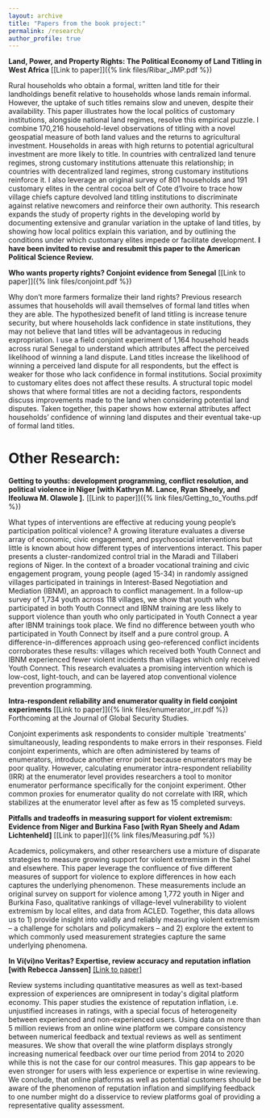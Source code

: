```yaml
---
layout: archive
title: "Papers from the book project:"
permalink: /research/
author_profile: true
---
```


**Land, Power, and Property Rights: The Political Economy of Land Titling in West Africa** [\[Link to paper\]]({% link files/Ribar_JMP.pdf %})

Rural households who obtain a formal, written land title for their landholdings benefit relative to households whose lands remain informal. However, the uptake of such titles remains slow and uneven, despite their availability. This paper illustrates how the local politics of customary institutions, alongside national land regimes, resolve this empirical puzzle. I combine 170,216 household-level observations of titling with a novel geospatial measure of both land values and the returns to agricultural investment. Households in areas with high returns to potential agricultural investment are more likely to title. In countries with centralized land tenure regimes, strong customary institutions attenuate this relationship; in countries with decentralized land regimes, strong customary institutions reinforce it. I also leverage an original survey of 801 households and 191 customary elites in the central cocoa belt of Cote d’Ivoire to trace how village chiefs capture devolved land titling institutions to discriminate against relative newcomers and reinforce their own authority. This research expands the study of property rights in the developing world by documenting extensive and granular variation in the uptake of land titles, by showing how local politics explain this variation, and by outlining the conditions under which customary elites impede or facilitate development. **I have been invited to revise and resubmit this paper to the American Political Science Review.**

**Who wants property rights? Conjoint evidence from Senegal** [\[Link to paper\]]({% link files/conjoint.pdf %})

Why don’t more farmers formalize their land rights? Previous research assumes that households will avail themselves of formal land titles when they are able. The hypothesized benefit of land titling is increase tenure security, but where households lack confidence in state institutions, they may not believe that land titles will be advantageous in reducing expropriation. I use a field conjoint experiment of 1,164 household heads across rural Senegal to understand which attributes affect the perceived likelihood of winning a land dispute. Land titles increase the likelihood of winning a perceived land dispute for all respondents, but the effect is weaker for those who lack confidence in formal institutions. Social proximity to customary elites does not affect these results. A structural topic model shows that where formal titles are not a deciding factors, respondents discuss improvements made to the land when considering potential land disputes. Taken together, this paper shows how external attributes affect households’ confidence of winning land disputes and their eventual take-up of formal land titles. 

# Other Research: #

**Getting to youths: development programming, conflict resolution, and political violence in Niger \[with Kathryn M. Lance, Ryan Sheely, and Ifeoluwa M. Olawole \].**  [\[Link to paper\]]({% link files/Getting_to_Youths.pdf %})
 
What types of interventions are effective at reducing young people’s participation political violence? A growing literature evaluates a diverse array of economic, civic engagement, and psychosocial interventions but little is known about how different types of interventions interact. This paper presents a cluster-randomized control trial in the Maradi and Tillaberi regions of Niger. In the context of a broader vocational training and civic engagement program, young people (aged 15-34) in randomly assigned villages participated in trainings in Interest-Based Negotiation and Mediation (IBNM), an approach to conflict management. In a follow-up survey of 1,734 youth across 118 villages, we show that youth who participated in both Youth Connect and IBNM training are less likely to support violence than youth who only participated in Youth Connect a year after IBNM trainings took place. We find no difference between youth who participated in Youth Connect by itself and a pure control group. A difference-in-differences approach using geo-referenced conflict incidents corroborates these results: villages which received both Youth Connect and IBNM experienced fewer violent incidents than villages which only received Youth Connect. This research evaluates a promising intervention which is low-cost, light-touch, and can be layered atop conventional violence prevention programming.


**Intra-respondent reliability and enumerator quality in field conjoint experiments** [\[Link to paper\]]({% link files/enumerator_irr.pdf %}) Forthcoming at the Journal of Global Security Studies. 

Conjoint experiments ask respondents to consider multiple `treatments' simultaneously, leading respondents to make errors in their responses. Field conjoint experiments, which are often administered by teams of enumerators, introduce another error point because enumerators may be poor quality. However, calculating enumerator intra-respondent reliability (IRR) at the enumerator level provides researchers a tool to monitor enumerator performance specifically for the conjoint experiment. Other common proxies for enumerator quality do not correlate with IRR, which stabilizes at the enumerator level after as few as 15 completed surveys.

**Pitfalls and tradeoffs in measuring support for violent extremism: Evidence from Niger and Burkina Faso [with Ryan Sheely and Adam Lichtenheld]** [\[Link to paper\]]({% link files/Measuring.pdf %})

Academics, policymakers, and other researchers use a mixture of disparate strategies to measure growing support for violent extremism in the Sahel and elsewhere. This paper leverage the confluence of five different measures of support for violence to explore differences in how each captures the underlying phenomenon. These measurements include an original survey on support for violence among 1,772 youth in Niger and Burkina Faso, qualitative rankings of village-level vulnerability to violent extremism by local elites, and data from ACLED. Together, this data allows us to 1) provide insight into validly and reliably measuring violent extremism – a challenge for scholars and policymakers – and 2) explore the extent to which commonly used measurement strategies capture the same underlying phenomena. 

**In Vi(vi)no Veritas? Expertise, review accuracy and reputation inflation [with Rebecca Janssen]** [\[Link to paper\]](https://dx.doi.org/10.2139/ssrn.4726192)

Review systems including quantitative measures as well as text-based expression of experiences are omnipresent in today's digital platform economy. This paper studies the existence of reputation inflation, i.e. unjustified increases in ratings, with a special focus of heterogeneity between experienced and non-experienced users. Using data on more than 5 million reviews from an online wine platform we compare consistency between numerical feedback and textual reviews as well as sentiment measures. We show that overall the wine platform displays strongly increasing numerical feedback over our time period from 2014 to 2020 while this is not the case for our control measures. This gap appears to be even stronger for users with less experience or expertise in wine reviewing. We conclude, that online platforms as well as potential customers should be aware of the phenomenon of reputation inflation and simplifying feedback to one number might do a disservice to review platforms goal of providing a representative quality assessment.



